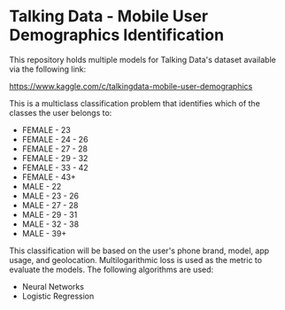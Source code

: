 # Talking Data - Mobile User Demographics Identification

This repository holds multiple models for Talking Data's dataset available via the following link:

https://www.kaggle.com/c/talkingdata-mobile-user-demographics

This is a multiclass classification problem that identifies which of the classes the user belongs to:

* FEMALE - 23
* FEMALE - 24 - 26
* FEMALE - 27 - 28
* FEMALE - 29 - 32
* FEMALE - 33 - 42
* FEMALE - 43+
* MALE - 22
* MALE - 23 - 26
* MALE - 27 - 28
* MALE - 29 - 31
* MALE - 32 - 38
* MALE - 39+

This classification will be based on the user's phone brand, model, app usage, and geolocation. Multilogarithmic loss is used as the metric to evaluate the models. The following algorithms are used:

* Neural Networks
* Logistic Regression